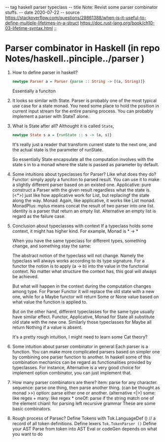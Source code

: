 -- tag haskell parser typeclass
-- title Note: Revist some parser combinator stuffs.
-- date 2020-07-22
-- source https://stackoverflow.com/questions/29861388/when-is-it-useful-to-define-multiple-lifetimes-in-a-struct
          https://doc.rust-lang.org/book/ch10-03-lifetime-syntax.html
;;
# Parser combinator in Haskell (in repo Notes/haskell..pinciple../parser )
1. How to define parser in haskell?
    ``` haskell
    newtype Parser a = Parser {parse :: String -> [(a, String)]}
    ```
    Essentially a funciton

2. It looks so similar with State.
    Parser is probably one of the most typical use case for a state monad.
    You need some place to hold the position in current input stream for the
    entire parsing process. You can probably implement a parser with StateT alone.

3. What is State after all?
    Althought it is called `State`,
    ```haskell
    newtype State s a = {runState :: s -> (a, s)}
    ```
    It's really just a reader that transform current state to the next one, and the
    actual state is the parameter of runState.

    So essentially State encapsulate all the computation involves with the state s
    in to a monad where the state is passed as parameter by default.

4. Some intuitions about typeclasses for Parser? Like what does they do?
    Functor:
        simply apply a funciton to parsed result.
        You can use it to make a slightly different parser based on an existed one.
    Applicative:
        pure construct a Parser with the given result regardless what the state is.
        (<*>) just like how applicative work for List, but replacingf the state along the way.
    Monad:
        Again, like applicative, it works like List monad.
    MonadPlus:
        mplus means concat the result of two parser into one list.
        identity is a parser that return an empty list.
    Alternative
        an empty list is regard as the failure case.

5. Conclusion about typeclasses with context
    If a typeclass holds some context, it might has higher kind. For example, Monad is * -> *

    When you have the same typeclass for different types, something change, and something
    stay the same:

    The abstract notion of the typeclass will not change. Namely the typeclass will always
    works according to its type signature. For a functor the notion is to
    apply (a -> b) into the value in the functorial context. No matter what structure the
    context has, this goal will always be achieved.

    But what will happen in the context during the computation changes among type. For Parser
    Functor it will replace the old state with a new one, while for a Maybe functor
    will return Some or None value based on what value the function is applied to.

    But on the other hand, different typeclasses for the same type usually have similar effect.
    Functor, Applicative, Monad for State all substitute old state with the new one. Similarly
    those typeclasses for Maybe all return Nothing if a value is absent.

    It's a pretty rough intuition, I might need to learn some Cat theory?

6. Some intuition about parser combinator in general
    Each parser is a function. You can make more complicated parsers based on simpler one by
    combining one parser function to another. In haskell some of this combination mechanics can
    be regard as functionalities provided by typeclasses. For instance, Alternative is a very good
    choice for implement option combinator, you can just implement that.

7. How many parser combinators are there?
    item: parse for any character.
    sequence: parse one thing, then parse another thing. (can be thought as monad >>)
    option: parse either one or another. (alternative <|>)
    some: like regex +
    many: like regex *
    oneOf: parse if the string match one of the element
    chianl: for parsing left recursive grammar
    These are some basic combinators.

8. Rough process of Parsec?
    Define Tokens with Tok.LanguageDef () // a record of all token definitions.
    Define lexers `Tok.TokenParser ()`
    Define your AST
    Parse from token into AST
    Eval or codeGen depends on what you want to do
